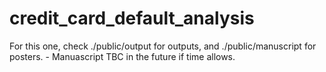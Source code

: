 # credit_card_default_analysis
For this one, check ./public/output for outputs, and ./public/manuscript for posters. - Manuascript TBC in the future if time allows.
